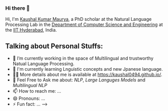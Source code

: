 ### Hi there 👋

Hi, I'm [Kaushal Kumar Maurya](https://kaushal0494.github.io/), a PhD scholar at the Natural Language Processing Lab in the [Department of Computer Science and Engineering](https://cse.iith.ac.in/) at the [IIT Hyderabad](https://iith.ac.in/), India.

## Talking about Personal Stuffs:

- 🔭 I’m currently working in the space of Multilingual and trustworthy Natual Language Processing.
- 🌱 I'm currently learning Lnguistic concepts and new Jpanese language.
- 👨‍💻 More details about me is available at https://kaushal0494.github.io/.
- 💬 Feel Free to Ask me about: *NLP*, *Large Languges Models* and *Multilingual NLP*
- 📫 How to reach me: ...
- 😄 Pronouns: ...
- ⚡ Fun fact: ...
-->
